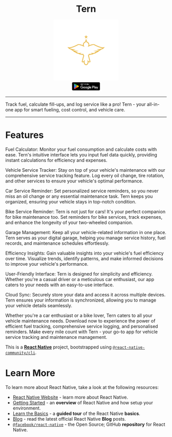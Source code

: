 <h1 align="center" style="font-size:28px; line-height:1"><b>Tern</b></h1>

 <div align="center">
    <img width="40%" height="40%" src="tern-app/assets/svg/tern-logo.svg" alt="App icon">
  </div>

  <a href="https://play.google.com/store/apps/details?id=com.jo.tern">
  <div align="center">
    <img width="20%" height="10%" src="promotional-assets/playstore.png" alt="Playstore link">
  </div>
</a>

---
  
Track fuel, calculate fill-ups, and log service like a pro! Tern - your all-in-one app for smart fueling, cost control, and vehicle care. 

---

# Features

Fuel Calculator: Monitor your fuel consumption and calculate costs with ease. Tern's intuitive interface lets you input fuel data quickly, providing instant calculations for efficiency and expenses.

Vehicle Service Tracker: Stay on top of your vehicle's maintenance with our comprehensive service tracking feature. Log every oil change, tire rotation, and other services to ensure your vehicle's optimal performance.

Car Service Reminder: Set personalized service reminders, so you never miss an oil change or any essential maintenance task. Tern keeps you organized, ensuring your vehicle stays in top-notch condition.

Bike Service Reminder: Tern is not just for cars! It's your perfect companion for bike maintenance too. Set reminders for bike services, track expenses, and enhance the longevity of your two-wheeled companion.

Garage Management: Keep all your vehicle-related information in one place. Tern serves as your digital garage, helping you manage service history, fuel records, and maintenance schedules effortlessly.

Efficiency Insights: Gain valuable insights into your vehicle's fuel efficiency over time. Visualize trends, identify patterns, and make informed decisions to improve your vehicle's performance.

User-Friendly Interface: Tern is designed for simplicity and efficiency. Whether you're a casual driver or a meticulous car enthusiast, our app caters to your needs with an easy-to-use interface.

Cloud Sync: Securely store your data and access it across multiple devices. Tern ensures your information is synchronized, allowing you to manage your vehicle details seamlessly.

Whether you're a car enthusiast or a bike lover, Tern caters to all your vehicle maintenance needs. Download now to experience the power of efficient fuel tracking, comprehensive service logging, and personalised reminders. Make every mile count with Tern - your go-to app for vehicle service tracking and maintenance management.

This is a [**React Native**](https://reactnative.dev) project, bootstrapped using [`@react-native-community/cli`](https://github.com/react-native-community/cli).

# Learn More

To learn more about React Native, take a look at the following resources:

- [React Native Website](https://reactnative.dev) - learn more about React Native.
- [Getting Started](https://reactnative.dev/docs/environment-setup) - an **overview** of React Native and how setup your environment.
- [Learn the Basics](https://reactnative.dev/docs/getting-started) - a **guided tour** of the React Native **basics**.
- [Blog](https://reactnative.dev/blog) - read the latest official React Native **Blog** posts.
- [`@facebook/react-native`](https://github.com/facebook/react-native) - the Open Source; GitHub **repository** for React Native.
